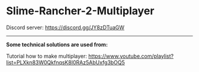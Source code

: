 # Slime-Rancher-2-Multiplayer

Discord server: https://discord.gg/JY8zDTuaGW

----------------------------------------------------------------------
**Some technical solutions are used from:**

Tutorial how to make multiplayer: https://www.youtube.com/playlist?list=PLXkn83W0QkfnqsK8I0RAz5AbUxfg3bOQ5
